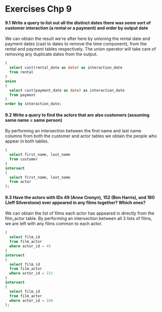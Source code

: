 # Exercises Chp 9

#### 9.1 Write a query to list out all the distinct dates there was some sort of customer interaction (a rental or a payment) and order by output date

We can obtain the result we're after here by unioning the rental date and payment dates (cast to dates to remove the time component), from the rental and payment tables respectively. The union operator will take care of removing any duplicate dates from the output. 

```sql
(
  select cast(rental_date as date) as interaction_date
  from rental
)
union
(
  select cast(payment_date as date) as interaction_date
  from payment
)
order by interaction_date;
```

#### 9.2 Write a query to find the actors that are also customers (assuming same name = same person)

By performing an intersection between the first name and last name columns from both the customer and actor tables we obtain the people who appear in both tables. 

```sql
(
  select first_name, last_name
  from customer
)
intersect
(
  select first_name, last_name
  from actor
);
```

#### 9.3 Have the actors with IDs 49 (Anne Cronyn), 152 (Ben Harris), and 180 (Jeff Silverstone) ever appeared in any films together? Which ones?

We can obtain the list of films each actor has appeared in directly from the film_actor table. By performing an intersection between all 3 lists of films, we are left with any films common to each actor. 

```sql
(
  select film_id
  from film_actor
  where actor_id = 49
)
intersect
(
  select film_id
  from film_actor
  where actor_id = 152
)
intersect
(
  select film_id
  from film_actor
  where actor_id = 180
);
```

#### 

```sql

```

#### 

```sql

```

#### 

```sql

```

#### 

```sql

```

#### 

```sql

```
